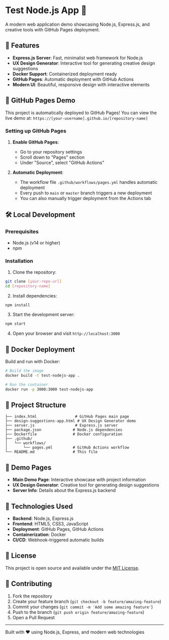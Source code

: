 # Test Node.js App 🚀

A modern web application demo showcasing Node.js, Express.js, and creative tools with GitHub Pages deployment.

## 🌟 Features

- **Express.js Server**: Fast, minimalist web framework for Node.js
- **UX Design Generator**: Interactive tool for generating creative design suggestions
- **Docker Support**: Containerized deployment ready
- **GitHub Pages**: Automatic deployment with GitHub Actions
- **Modern UI**: Beautiful, responsive design with interactive elements

## 🚀 GitHub Pages Demo

This project is automatically deployed to GitHub Pages! You can view the live demo at:
`https://[your-username].github.io/[repository-name]`

### Setting up GitHub Pages

1. **Enable GitHub Pages**:
   - Go to your repository settings
   - Scroll down to "Pages" section
   - Under "Source", select "GitHub Actions"

2. **Automatic Deployment**:
   - The workflow file `.github/workflows/pages.yml` handles automatic deployment
   - Every push to `main` or `master` branch triggers a new deployment
   - You can also manually trigger deployment from the Actions tab

## 🛠️ Local Development

### Prerequisites
- Node.js (v14 or higher)
- npm

### Installation

1. Clone the repository:
```bash
git clone [your-repo-url]
cd [repository-name]
```

2. Install dependencies:
```bash
npm install
```

3. Start the development server:
```bash
npm start
```

4. Open your browser and visit `http://localhost:3000`

## 🐳 Docker Deployment

Build and run with Docker:

```bash
# Build the image
docker build -t test-nodejs-app .

# Run the container
docker run -p 3000:3000 test-nodejs-app
```

## 📁 Project Structure

```
├── index.html                 # GitHub Pages main page
├── design-suggestions-app.html # UX Design Generator demo
├── server.js                  # Express.js server
├── package.json              # Node.js dependencies
├── Dockerfile                # Docker configuration
├── .github/
│   └── workflows/
│       └── pages.yml         # GitHub Actions workflow
└── README.md                 # This file
```

## 🎨 Demo Pages

- **Main Demo Page**: Interactive showcase with project information
- **UX Design Generator**: Creative tool for generating design suggestions
- **Server Info**: Details about the Express.js backend

## 🚀 Technologies Used

- **Backend**: Node.js, Express.js
- **Frontend**: HTML5, CSS3, JavaScript
- **Deployment**: GitHub Pages, GitHub Actions
- **Containerization**: Docker
- **CI/CD**: Webhook-triggered automatic builds

## 📝 License

This project is open source and available under the [MIT License](LICENSE).

## 🤝 Contributing

1. Fork the repository
2. Create your feature branch (`git checkout -b feature/amazing-feature`)
3. Commit your changes (`git commit -m 'Add some amazing feature'`)
4. Push to the branch (`git push origin feature/amazing-feature`)
5. Open a Pull Request

---

Built with ❤️ using Node.js, Express, and modern web technologies
